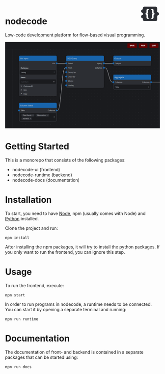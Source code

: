 <picture>
    <source media="(prefers-color-scheme: dark)" srcset="./packages/nodecode-docs/static/img/logo-light.svg">
    <source media="(prefers-color-scheme: light)" srcset="./packages/nodecode-docs/static/img/logo-dark.svg">
    <img width="64" height="64" align="right" src="./packages/nodecode-docs/static/img/logo-dark.svg">
</picture>
<h1>nodecode</h1>

Low-code development platform for flow-based visual programming.

![Example Screenshot](README_images/Screenshot%202023-06-04.png)

# Getting Started

This is a monorepo that consists of the following packages:

- nodecode-ui (frontend)
- nodecode-runtime (backend)
- nodecode-docs (documentation)

# Installation

To start, you need to have [Node](https://nodejs.dev/), npm (usually comes with Node) and [Python](https://www.python.org/) installed.

Clone the project and run:

```
npm install
```

After installing the npm packages, it will try to install the python packages. If you only want to run the frontend, you can ignore this step.

# Usage

To run the frontend, execute:

```
npm start
```

In order to run programs in nodecode, a runtime needs to be connected. You can start it by opening a separate terminal and running:

```
npm run runtime
```

# Documentation

The documentation of front- and backend is contained in a separate packages that can be started using:

```
npm run docs
```
